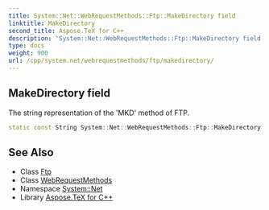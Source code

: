 ```yaml
---
title: System::Net::WebRequestMethods::Ftp::MakeDirectory field
linktitle: MakeDirectory
second_title: Aspose.TeX for C++
description: 'System::Net::WebRequestMethods::Ftp::MakeDirectory field. The string representation of the ''MKD'' method of FTP in C++.'
type: docs
weight: 900
url: /cpp/system.net/webrequestmethods/ftp/makedirectory/
---
```

## MakeDirectory field


The string representation of the 'MKD' method of FTP.

```cpp
static const String System::Net::WebRequestMethods::Ftp::MakeDirectory
```

## See Also

* Class [Ftp](../)
* Class [WebRequestMethods](../../)
* Namespace [System::Net](../../../)
* Library [Aspose.TeX for C++](../../../../)
